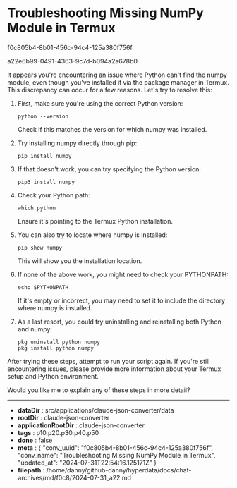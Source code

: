 # Troubleshooting Missing NumPy Module in Termux

f0c805b4-8b01-456c-94c4-125a380f756f

a22e6b99-0491-4363-9c7d-b094a2a678b0

 It appears you're encountering an issue where Python can't find the numpy module, even though you've installed it via the package manager in Termux. This discrepancy can occur for a few reasons. Let's try to resolve this:

1. First, make sure you're using the correct Python version:

   ```
   python --version
   ```

   Check if this matches the version for which numpy was installed.

2. Try installing numpy directly through pip:

   ```
   pip install numpy
   ```

3. If that doesn't work, you can try specifying the Python version:

   ```
   pip3 install numpy
   ```

4. Check your Python path:

   ```
   which python
   ```

   Ensure it's pointing to the Termux Python installation.

5. You can also try to locate where numpy is installed:

   ```
   pip show numpy
   ```

   This will show you the installation location.

6. If none of the above work, you might need to check your PYTHONPATH:

   ```
   echo $PYTHONPATH
   ```

   If it's empty or incorrect, you may need to set it to include the directory where numpy is installed.

7. As a last resort, you could try uninstalling and reinstalling both Python and numpy:

   ```
   pkg uninstall python numpy
   pkg install python numpy
   ```

After trying these steps, attempt to run your script again. If you're still encountering issues, please provide more information about your Termux setup and Python environment.

Would you like me to explain any of these steps in more detail?

---

* **dataDir** : src/applications/claude-json-converter/data
* **rootDir** : claude-json-converter
* **applicationRootDir** : claude-json-converter
* **tags** : p10.p20.p30.p40.p50
* **done** : false
* **meta** : {
  "conv_uuid": "f0c805b4-8b01-456c-94c4-125a380f756f",
  "conv_name": "Troubleshooting Missing NumPy Module in Termux",
  "updated_at": "2024-07-31T22:54:16.125171Z"
}
* **filepath** : /home/danny/github-danny/hyperdata/docs/chat-archives/md/f0c8/2024-07-31_a22.md